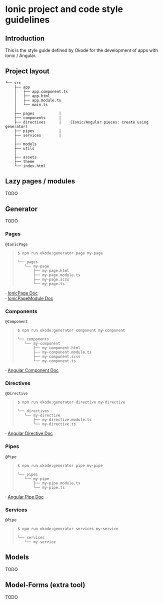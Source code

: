 # Ionic project and code style guidelines
    
## Introduction
This is the style guide defined by Okode for the development of apps with Ionic / Angular.

## Project layout

```
└── src
    ├── app
    │   ├── app.component.ts
    │   ├── app.html
    │   ├── app.module.ts
    │   └── main.ts
    │   
    ├── pages           |
    ├── components      |
    ├── directives      |    (Ionic/Angular pieces: create using generator)
    ├── pipes           |
    ├── services        |
    │
    ├── models
    ├── utils
    │
    ├── assets
    ├── theme
    └── index.html
```

## Lazy pages / modules
TODO

## Generator
TODO

### Pages
`@IonicPage`

>```
>$ npm run okode:generator page my-page
>```
>```
>└── pages
>    └── my-page
>        ├── my-page.html
>        ├── my-page.module.ts
>        ├── my-page.scss
>        └── my-page.ts
>```

· [IonicPage Doc](https://ionicframework.com/docs/api/navigation/IonicPage/)<br>
· [IonicPageModule Doc](https://ionicframework.com/docs/api/IonicPageModule/)

### Components
`@Component`

>```
>$ npm run okode:generator component my-component
>```
>```
>└── components
>    └── my-component
>        ├── my-component.html
>        ├── my-component.module.ts
>        ├── my-component.scss
>        └── my-component.ts
>```

· [Angular Component Doc](https://angular.io/api/core/Component)


### Directives
`@Directive`

>```
>$ npm run okode:generator directive my-directive
>```
>```
>└── directives
>    └── my-directive
>        ├── my-directive.module.ts
>        └── my-directive.ts
>```

· [Angular Directive Doc](https://angular.io/api/core/Directive)

### Pipes
`@Pipe`

>```
>$ npm run okode:generator pipe my-pipe
>```
>```
>└── pipes
>    └── my-pipe
>        ├── my-pipe.module.ts
>        └── my-pipe.ts
>```

· [Angular Pipe Doc](https://angular.io/api/core/Pipe)

### Services
`@Pipe`

>```
>$ npm run okode:generator services my-service
>```
>```
>└── services
>    └── my-service
>```

## Models
TODO

## Model-Forms (extra tool)
TODO

